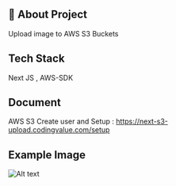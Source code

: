 
## 🚀 About Project
Upload image to AWS S3 Buckets


## Tech Stack

Next JS , AWS-SDK


## Document
AWS S3 Create user and Setup : https://next-s3-upload.codingvalue.com/setup

## Example Image
![Alt text](https://drive.google.com/uc?export=view&id=117BFUcNDPRt9ZnBcOq2cXfBeP0aTGl7u)
